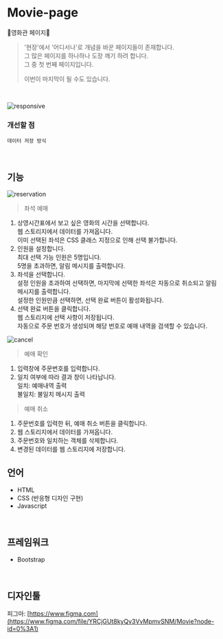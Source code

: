 # Movie-page
🎥영화관 페이지🎥

>'현장'에서 '어디서나'로 개념을 바꾼 페이지들이 존재합니다.<br>
>그 많은 페이지를 하나하나 도장 깨기 하려 합니다.<br>
>그 중 첫 번째 페이지입니다.<br>
>
>이번이 마지막이 될 수도 있습니다.
<br>

![responsive](https://user-images.githubusercontent.com/69448900/119479120-4a532980-bd8b-11eb-832a-78272fae0900.gif)


### 개선할 점
```
데이터 저장 방식
```
<br>


## 기능
![reservation](https://user-images.githubusercontent.com/69448900/119478745-08c27e80-bd8b-11eb-9306-dbfcf5e48c18.gif)
>좌석 예매
1. 상영시간표에서 보고 싶은 영화의 시간을 선택합니다.<br>
  웹 스토리지에서 데이터를 가져옵니다.<br>
  이미 선택된 좌석은 CSS 클래스 지정으로 인해 선택 불가합니다.
2. 인원을 설정합니다.<br>
  최대 선택 가능 인원은 5명입니다.<br>
  5명을 초과하면, 알림 메시지를 출력합니다.
3. 좌석을 선택합니다.<br>
  설정 인원을 초과하여 선택하면, 마지막에 선택한 좌석은 자동으로 취소되고 알림 메시지를 출력합니다.<br>
  설정한 인원만큼 선택하면, 선택 완료 버튼이 활성화됩니다.
4. 선택 완료 버튼을 클릭합니다.<br>
  웹 스토리지에 선택 사항이 저장됩니다.<br>
  자동으로 주문 번호가 생성되며 해당 번호로 예매 내역을 검색할 수 있습니다.

![cancel](https://user-images.githubusercontent.com/69448900/119478902-2263c600-bd8b-11eb-8584-1b89aae8f20b.gif)
> 예매 확인
1. 입력창에 주문번호를 입력합니다.<br>
2. 일치 여부에 따라 결과 창이 나타납니다.<br>
  일치: 예매내역 출력<br>
  불일치: 불일치 메시지 출력
>예매 취소
1. 주문번호를 입력한 뒤, 예매 취소 버튼을 클릭합니다.
2. 웹 스토리지에서 데이터를 가져옵니다.
3. 주문번호와 일치하는 객체를 삭제합니다.
4. 변경된 데이터를 웹 스토리지에 저장합니다.


## 언어
- HTML
- CSS (반응형 디자인 구현)
- Javascript
<br>

## 프레임워크
- Bootstrap
<br>

## 디자인툴
피그마: [https://www.figma.com](https://www.figma.com/file/YRCjGUt8kyQv3VvMpmvSNM/Movie?node-id=0%3A1)
